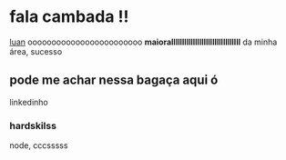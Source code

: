 # fala cambada :bangbang:

[luan](https://www.instagram.com/luan_charlyslf/) oooooooooooooooooooooooo **maiorallllllllllllllllllllllllllllllll** da minha área, sucesso

## pode me achar nessa bagaça aqui ó
linkedinho

### hardskilss
node, cccsssss
